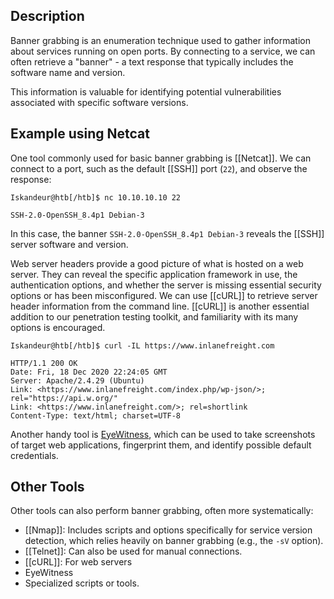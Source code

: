 ## Description

Banner grabbing is an enumeration technique used to gather information about services running on open ports. By connecting to a service, we can often retrieve a "banner" - a text response that typically includes the software name and version.

This information is valuable for identifying potential vulnerabilities associated with specific software versions.

## Example using Netcat

One tool commonly used for basic banner grabbing is [[Netcat]]. We can connect to a port, such as the default [[SSH]] port (`22`), and observe the response:

```shell-session
Iskandeur@htb[/htb]$ nc 10.10.10.10 22

SSH-2.0-OpenSSH_8.4p1 Debian-3
```

In this case, the banner `SSH-2.0-OpenSSH_8.4p1 Debian-3` reveals the [[SSH]] server software and version.

Web server headers provide a good picture of what is hosted on a web server. They can reveal the specific application framework in use, the authentication options, and whether the server is missing essential security options or has been misconfigured. 
We can use [[cURL]] to retrieve server header information from the command line. [[cURL]] is another essential addition to our penetration testing toolkit, and familiarity with its many options is encouraged.

```shell-session
Iskandeur@htb[/htb]$ curl -IL https://www.inlanefreight.com

HTTP/1.1 200 OK
Date: Fri, 18 Dec 2020 22:24:05 GMT
Server: Apache/2.4.29 (Ubuntu)
Link: <https://www.inlanefreight.com/index.php/wp-json/>; rel="https://api.w.org/"
Link: <https://www.inlanefreight.com/>; rel=shortlink
Content-Type: text/html; charset=UTF-8
```

Another handy tool is [EyeWitness](https://github.com/FortyNorthSecurity/EyeWitness), which can be used to take screenshots of target web applications, fingerprint them, and identify possible default credentials.


## Other Tools

Other tools can also perform banner grabbing, often more systematically:

*   [[Nmap]]: Includes scripts and options specifically for service version detection, which relies heavily on banner grabbing (e.g., the `-sV` option).
*   [[Telnet]]: Can also be used for manual connections.
* [[cURL]]: For web servers
* EyeWitness
*   Specialized scripts or tools.

<!-- Lookup, maybe it's a technique also used by [[Nmap]] ? -->
<!-- Yes, Nmap uses banner grabbing extensively, especially with -sV -->
